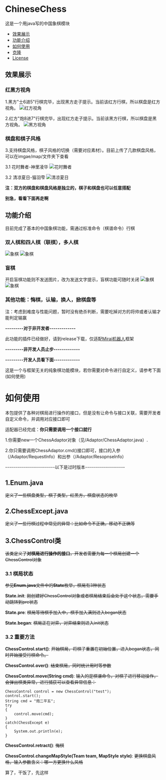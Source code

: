 # ChineseChess
这是一个用java写的中国象棋模块

- [效果展示](#效果展示)
- [功能介绍](#功能介绍)
- [如何使用](#如何使用)
- [克隆](#克隆)
- [License](#license)


## 效果展示
### 红黑方视角
1.黑方"士6进5"行棋完毕，出现黑方走子提示。当前该红方行棋，所以棋盘是红方视角。
![红方视角](./image/example/1.jpg)


2.红方"炮8进7"行棋完毕，出现红方走子提示。当前该黑方行棋，所以棋盘是黑方视角。
![黑方视角](./image/example/2.jpg)


### 棋盘和棋子风格
3.支持棋盘风格，棋子风格的切换（需要对应素材）。目前上传了几款棋盘风格，可以在imgae/map/文件夹下查看

3.1 花时舞者-神里凌华
![花时舞者](./image/example/3.jpg)

3.2 清凉夏日-猫羽雫
![清凉夏日](./image/example/4.jpg)

**注：双方的棋盘和棋盘风格是独立的，棋子和棋盘也可以任意搭配**

**别急，看看下面再走啊**


## 功能介绍
目前完成了基本的中国象棋功能，需通过标准命令（棋谱命令）行棋
### 双人棋和四人棋（联棋），多人棋
![象棋](./image/example/5.jpg)
![象棋](./image/example/8.jpg)

### 盲棋
开启盲棋功能则不发送图片，改为发送文字提示，盲棋功能可随时关闭
![象棋](./image/example/6.jpg)
![象棋](./image/example/7.jpg)

### 其他功能：悔棋，认输，换人，掀棋盘等
注：考虑到难度与性能问题，暂时没有绝杀判断，需要吃掉对方的将帅或者认输才能判定输赢

**---------对于非开发者-------------**

此功能的插件已经做好，请到release下载，仅适配[Mirai机器人](https://mirai.mamoe.net/)框架

**---------非开发人员止步-------------**

**---------开发人员看下面-------------**

这是一个与框架无关的纯象棋功能模块，若你需要对命令进行自定义，请参考下面(如何使用)

# 如何使用

本包提供了各种对棋局进行操作的接口，但是没有让命令与接口关联，需要开发者自定义命令，并调用对应接口即可

适配器已经完成：**你只需要调用一个接口就行**

1.你需要new一个ChessAdaptor对象（见/Adaptor/ChessAdaptor.java）.

2.你只需要调用ChessAdaptor.cmd()接口即可，接口的入参（/Adaptor/RequestInfo）和出参（/Adaptor/ResopnseInfo）

-------------------------以下是过时版本--------------------
## 1.Enum.java
~~定义了一些棋盘类型，棋子类型，红黑方，棋盘状态的枚举~~

## 2.ChessExcept.java
~~定义了一些行棋过程中常见的异常：比如命令不正确，移动不正确等~~

## 3.ChessControl类
~~该类定义了**对棋局进行操作的接口**，开发者需要为每一个棋局创建一个ChessControl对象~~

### 3.1 棋局状态
~~参见**Enum.java**文件中的**State**枚举，棋局有3种状态~~

**State.init**: ~~刚创建好ChessControl对象或者棋局结束后会处于这个状态，需要手动跳转到pre状态~~

**State.pre**: ~~棋局等待棋手加入中，棋手加入满则进入began状态~~

**State.began**: ~~棋局正在对弈，对弈结束则进入init状态~~
### 3.2 重要方法
**ChessControl.start()**: ~~开始棋局，将棋子重置在初始位置，进入began状态，同时开始接受行棋命令。~~

**ChessControl.over()**: ~~结束棋局，同时统计用时等参数~~

**ChessControl.move(String cmd)**: ~~输入的是棋谱命令，对棋子进行移动操作，会弹出棋类异常，进行捕获可以查看异常信息：~~

```
ChessControl control = new ChessControl("test");
control.start();
String cmd = "炮二平五";
try
{
    control.move(cmd);
}
catch(ChessExcept e)
{
    System.out.println(e);
}
```

**ChessControl.retract()**: ~~悔棋~~

**ChessControl.changeMapStyle(Team team, MapStyle style)**: ~~更换棋盘风格，输入参数含义：哪一方更换什么风格~~

算了，干饭了，先这样
